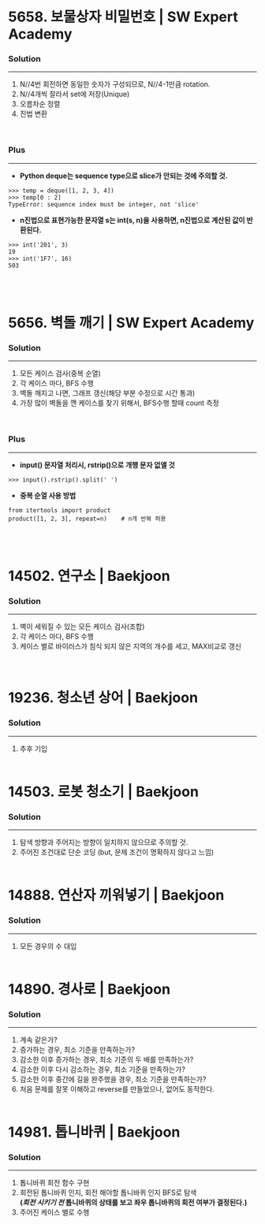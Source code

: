 # 5658. 보물상자 비밀번호 | SW Expert Academy
### Solution
---
1. N//4번 회전하면 동일한 숫자가 구성되므로, N//4-1만큼 rotation.
2. N//4개씩 잘라서 set에 저장(Unique)
3. 오름차순 정렬
4. 진법 변환   
</br>

### Plus
---
- **Python deque는 sequence type으로 slice가 안되는 것에 주의할 것.**
```
>>> temp = deque([1, 2, 3, 4])
>>> temp[0 : 2]
TypeError: sequence index must be integer, not 'slice'
```   
- **n진법으로 표현가능한 문자열 s는 int(s, n)을 사용하면, n진법으로 계산된 값이 반환된다.**
```
>>> int('201', 3)
19
>>> int('1F7', 16)
503
```   
</br></br>

# 5656. 벽돌 깨기 | SW Expert Academy
### Solution
---
1. 모든 케이스 검사(중복 순열)
2. 각 케이스 마다, BFS 수행
3. 벽돌 깨지고 나면, 그래프 갱신(해당 부분 수정으로 시간 통과)
4. 가장 많이 벽돌을 깬 케이스를 찾기 위해서, BFS수행 할때 count 측정   
</br>

### Plus
---
- **input() 문자열 처리시, rstrip()으로 개행 문자 없앨 것**
```
>>> input().rstrip().split(' ')
```   
- **중복 순열 사용 방법**
```
from itertools import product
product([1, 2, 3], repeat=n)    # n개 반복 허용
```   
</br></br>

# 14502. 연구소 | Baekjoon
### Solution
---
1. 벽이 세워질 수 있는 모든 케이스 검사(조합)
2. 각 케이스 마다, BFS 수행
3. 케이스 별로 바이러스가 침식 되지 않은 지역의 개수를 세고, MAX비교로 갱신   
</br></br>

# 19236. 청소년 상어 | Baekjoon
### Solution
---
1. 추후 기입
</br></br>

# 14503. 로봇 청소기 | Baekjoon
### Solution
---
1. 탐색 방향과 주어지는 방향이 일치하지 않으므로 주의할 것.
2. 주어진 조건대로 단순 코딩 (but, 문제 조건이 명확하지 않다고 느낌)
</br></br>

# 14888. 연산자 끼워넣기 | Baekjoon
### Solution
---
1. 모든 경우의 수 대입
</br></br>

# 14890. 경사로 | Baekjoon
### Solution
---
1. 계속 같은가?
2. 증가하는 경우, 최소 기준을 만족하는가?
3. 감소한 이후 증가하는 경우, 최소 기준의 두 배를 만족하는가?
4. 감소한 이후 다시 감소하는 경우, 최소 기준을 만족하는가?
5. 감소한 이후 중간에 길을 완주했을 경우, 최소 기준을 만족하는가?
6. 처음 문제를 잘못 이해하고 reverse를 만들었으나, 없어도 동작한다.
</br></br>

# 14981. 톱니바퀴 | Baekjoon
### Solution
---
1. 톱니바퀴 회전 함수 구현
2. 회전된 톱니바퀴 인지, 회전 해야할 톱니바퀴 인지 BFS로 탐색  
**(*회전 시키기 전* 톱니바퀴의 상태를 보고 좌우 톱니바퀴의 회전 여부가 결정된다.)**
3. 주어진 케이스 별로 수행